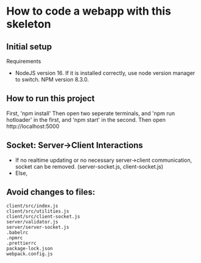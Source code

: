 # How to code a webapp with this skeleton

## Initial setup

Requirements
  - NodeJS version 16. If it is installed correctly, use node version manager to switch. NPM version 8.3.0.

## How to run this project
First, 'npm install'
Then open two seperate terminals, and 'npm run hotloader' in the first, and 'npm start' in the second.
Then open http://localhost:5000

## Socket: Server->Client Interactions
- If no realtime updating or no necessary server->client communication, socket can be removed. (server-socket.js, client-socket.js)
- Else, 

## Avoid changes to files:

```
client/src/index.js
client/src/utilities.js
client/src/client-socket.js
server/validator.js
server/server-socket.js
.babelrc
.npmrc
.prettierrc
package-lock.json
webpack.config.js
```


